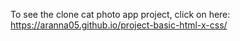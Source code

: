 To see the clone cat photo app project, click on here: https://aranna05.github.io/project-basic-html-x-css/
